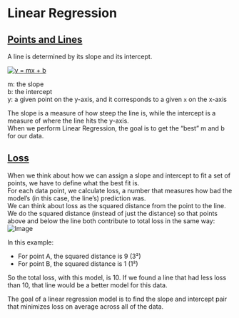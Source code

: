 # Linear Regression

## [Points and Lines](https://www.codecademy.com/paths/finance-python/tracks/regression-for-finance/modules/linear-regression-python-finance/lessons/linear-regression/exercises/points-and-lines)
A line is determined by its slope and its intercept.

<a href="https://www.codecogs.com/eqnedit.php?latex=y&space;=&space;mx&space;&plus;&space;b" target="_blank"><img src="https://latex.codecogs.com/gif.latex?y&space;=&space;mx&space;&plus;&space;b" title="y = mx + b" /></a>

m: the slope<br />
b: the intercept<br />
y: a given point on the y-axis, and it corresponds to a given `x` on the x-axis

The slope is a measure of how steep the line is, while the intercept is a measure of where the line hits the y-axis.<br />
When we perform Linear Regression, the goal is to get the “best” m and b for our data.
## [Loss](https://www.codecademy.com/paths/finance-python/tracks/regression-for-finance/modules/linear-regression-python-finance/lessons/linear-regression/exercises/loss)
When we think about how we can assign a slope and intercept to fit a set of points, we have to define what the best fit is.<br />
For each data point, we calculate loss, a number that measures how bad the model’s (in this case, the line’s) prediction was.<br />
We can think about loss as the squared distance from the point to the line. We do the squared distance (instead of just the distance) so that points above and below the line both contribute to total loss in the same way:
![Image](https://content.codecademy.com/programs/machine-learning/linear-regression/points.svg)

In this example:

* For point A, the squared distance is 9 (3²)
* For point B, the squared distance is 1 (1²)

So the total loss, with this model, is 10. If we found a line that had less loss than 10, that line would be a better model for this data.

The goal of a linear regression model is to find the slope and intercept pair that minimizes loss on average across all of the data.

